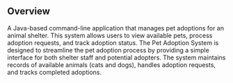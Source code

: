 ## Overview
A Java-based command-line application that manages pet adoptions for an animal shelter. This system allows users to view available pets, process adoption requests, and track adoption status. The Pet Adoption System is designed to streamline the pet adoption process by providing a simple interface for both shelter staff and potential adopters. The system maintains records of available animals (cats and dogs), handles adoption requests, and tracks completed adoptions.
